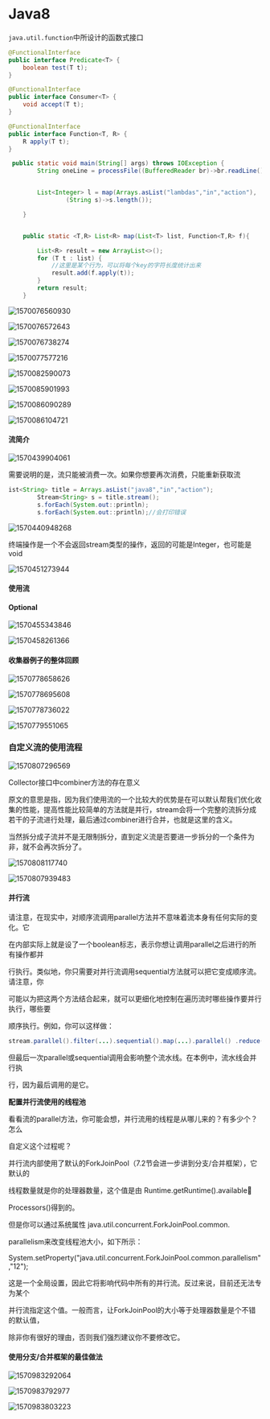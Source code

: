 # Java8

`java.util.function`中所设计的函数式接口

```java
@FunctionalInterface
public interface Predicate<T> {
    boolean test(T t);
}

@FunctionalInterface
public interface Consumer<T> {
    void accept(T t);
}

@FunctionalInterface
public interface Function<T, R> {
    R apply(T t);
}

 public static void main(String[] args) throws IOException {
        String oneLine = processFile((BufferedReader br)->br.readLine()+br.readLine());


        List<Integer> l = map(Arrays.asList("lambdas","in","action"),
                (String s)->s.length());

    }


    public static <T,R> List<R> map(List<T> list, Function<T,R> f){

        List<R> result = new ArrayList<>();
        for (T t : list) {
            //这里是某个行为，可以将每个key的字符长度统计出来
            result.add(f.apply(t));
        }
        return result;
    }
```

![1570076560930](./img/1570076560930.png)

![1570076572643](./img/1570076572643.png)

![1570076738274](./img/1570076738274.png)

![1570077577216](./img/1570077577216.png)

![1570082590073](./img/1570082590073.png)

![1570085901993](./img/1570085901993.png)

![1570086090289](./img/1570086090289.png)

![1570086104721](./img/1570086104721.png)

#### 流简介

![1570439904061](./img/1570439904061.png)

需要说明的是，流只能被消费一次。如果你想要再次消费，只能重新获取流

```java
ist<String> title = Arrays.asList("java8","in","action");
        Stream<String> s = title.stream();
        s.forEach(System.out::println);
        s.forEach(System.out::println);//会打印错误
```

![1570440948268](./img/1570440948268.png)

终端操作是一个不会返回stream类型的操作，返回的可能是Integer，也可能是void

![1570451273944](./img/1570451273944.png)

#### 使用流

#### Optional

![1570455343846](./img/1570455343846.png)

![1570458261366](./img/1570458261366.png)

#### 收集器例子的整体回顾

![1570778658626](./img/1570778658626.png)

![1570778695608](./img/1570778695608.png)

![1570778736022](./img/1570778736022.png)

![1570779551065](./img/1570779551065.png)



### 自定义流的使用流程

![1570807296569](./img/1570807296569.png)

Collector接口中combiner方法的存在意义

原文的意思是指，因为我们使用流的一个比较大的优势是在可以默认帮我们优化收集的性能，提高性能比较简单的方法就是并行，stream会将一个完整的流拆分成若干的子流进行处理，最后通过combiner进行合并，也就是这里的含义。

当然拆分成子流并不是无限制拆分，直到定义流是否要进一步拆分的一个条件为非，就不会再次拆分了。

![1570808117740](./img/1570808117740.png)

![1570807939483](./img/1570807939483.png)

#### 并行流

请注意，在现实中，对顺序流调用parallel方法并不意味着流本身有任何实际的变化。它 

在内部实际上就是设了一个boolean标志，表示你想让调用parallel之后进行的所有操作都并 

行执行。类似地，你只需要对并行流调用sequential方法就可以把它变成顺序流。请注意，你 

可能以为把这两个方法结合起来，就可以更细化地控制在遍历流时哪些操作要并行执行，哪些要 

顺序执行。例如，你可以这样做： 

```java
stream.parallel().filter(...).sequential().map(...).parallel() .reduce();  
```

但最后一次parallel或sequential调用会影响整个流水线。在本例中，流水线会并行执 

行，因为最后调用的是它。

**配置并行流使用的线程池** 

看看流的parallel方法，你可能会想，并行流用的线程是从哪儿来的？有多少个？怎么 

自定义这个过程呢？

并行流内部使用了默认的ForkJoinPool（7.2节会进一步讲到分支/合并框架），它默认的 

线程数量就是你的处理器数量，这个值是由 Runtime.getRuntime().available

Processors()得到的。 

但是你可以通过系统属性 java.util.concurrent.ForkJoinPool.common.  

parallelism来改变线程池大小，如下所示： 

System.setProperty("java.util.concurrent.ForkJoinPool.common.parallelism","12");  

这是一个全局设置，因此它将影响代码中所有的并行流。反过来说，目前还无法专为某个 

并行流指定这个值。一般而言，让ForkJoinPool的大小等于处理器数量是个不错的默认值， 

除非你有很好的理由，否则我们强烈建议你不要修改它。

#### 使用分支/合并框架的最佳做法

![1570983292064](./img/1570983292064.png)

![1570983792977](./img/1570983792977.png)

![1570983803223](./img/1570983803223.png)